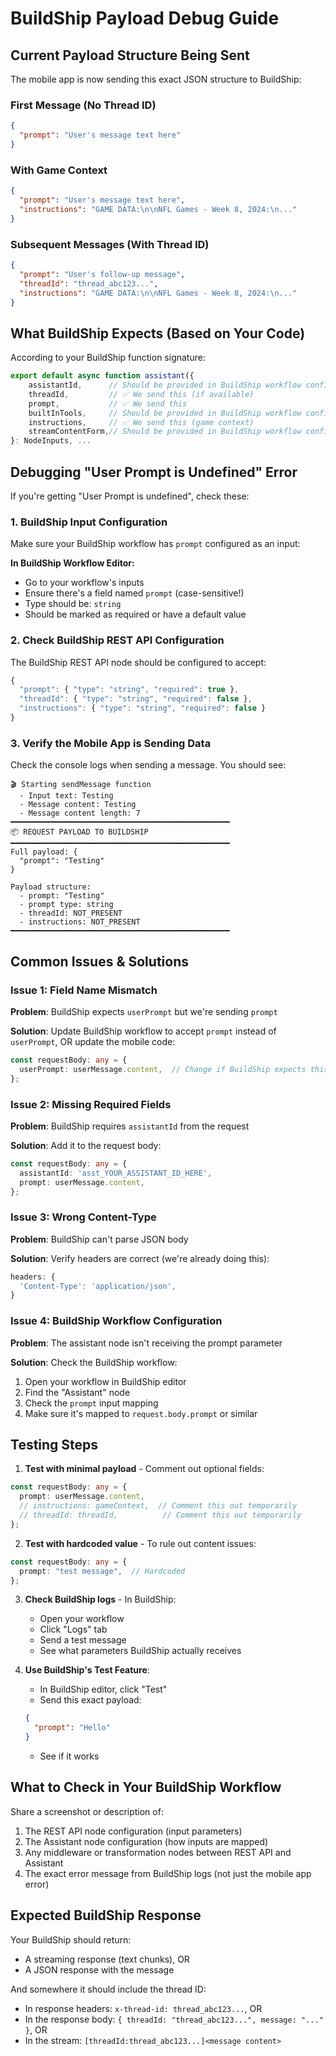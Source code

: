 # BuildShip Payload Debug Guide

## Current Payload Structure Being Sent

The mobile app is now sending this exact JSON structure to BuildShip:

### First Message (No Thread ID)
```json
{
  "prompt": "User's message text here"
}
```

### With Game Context
```json
{
  "prompt": "User's message text here",
  "instructions": "GAME DATA:\n\nNFL Games - Week 8, 2024:\n..."
}
```

### Subsequent Messages (With Thread ID)
```json
{
  "prompt": "User's follow-up message",
  "threadId": "thread_abc123...",
  "instructions": "GAME DATA:\n\nNFL Games - Week 8, 2024:\n..."
}
```

## What BuildShip Expects (Based on Your Code)

According to your BuildShip function signature:
```typescript
export default async function assistant({
    assistantId,      // Should be provided in BuildShip workflow config
    threadId,         // ✅ We send this (if available)
    prompt,           // ✅ We send this
    builtInTools,     // Should be provided in BuildShip workflow config
    instructions,     // ✅ We send this (game context)
    streamContentForm,// Should be provided in BuildShip workflow config
}: NodeInputs, ...
```

## Debugging "User Prompt is Undefined" Error

If you're getting "User Prompt is undefined", check these:

### 1. BuildShip Input Configuration
Make sure your BuildShip workflow has `prompt` configured as an input:

**In BuildShip Workflow Editor:**
- Go to your workflow's inputs
- Ensure there's a field named `prompt` (case-sensitive!)
- Type should be: `string`
- Should be marked as required or have a default value

### 2. Check BuildShip REST API Configuration
The BuildShip REST API node should be configured to accept:
```javascript
{
  "prompt": { "type": "string", "required": true },
  "threadId": { "type": "string", "required": false },
  "instructions": { "type": "string", "required": false }
}
```

### 3. Verify the Mobile App is Sending Data
Check the console logs when sending a message. You should see:
```
🎬 Starting sendMessage function
  - Input text: Testing
  - Message content: Testing
  - Message content length: 7
━━━━━━━━━━━━━━━━━━━━━━━━━━━━━━━━━━━━━━━━━━━━━━━━━
📦 REQUEST PAYLOAD TO BUILDSHIP
━━━━━━━━━━━━━━━━━━━━━━━━━━━━━━━━━━━━━━━━━━━━━━━━━
Full payload: {
  "prompt": "Testing"
}

Payload structure:
  - prompt: "Testing"
  - prompt type: string
  - threadId: NOT_PRESENT
  - instructions: NOT_PRESENT
━━━━━━━━━━━━━━━━━━━━━━━━━━━━━━━━━━━━━━━━━━━━━━━━━
```

## Common Issues & Solutions

### Issue 1: Field Name Mismatch
**Problem**: BuildShip expects `userPrompt` but we're sending `prompt`

**Solution**: Update BuildShip workflow to accept `prompt` instead of `userPrompt`, OR update the mobile code:
```typescript
const requestBody: any = {
  userPrompt: userMessage.content,  // Change if BuildShip expects this name
};
```

### Issue 2: Missing Required Fields
**Problem**: BuildShip requires `assistantId` from the request

**Solution**: Add it to the request body:
```typescript
const requestBody: any = {
  assistantId: 'asst_YOUR_ASSISTANT_ID_HERE',
  prompt: userMessage.content,
};
```

### Issue 3: Wrong Content-Type
**Problem**: BuildShip can't parse JSON body

**Solution**: Verify headers are correct (we're already doing this):
```typescript
headers: {
  'Content-Type': 'application/json',
}
```

### Issue 4: BuildShip Workflow Configuration
**Problem**: The assistant node isn't receiving the prompt parameter

**Solution**: Check the BuildShip workflow:
1. Open your workflow in BuildShip editor
2. Find the "Assistant" node
3. Check the `prompt` input mapping
4. Make sure it's mapped to `request.body.prompt` or similar

## Testing Steps

1. **Test with minimal payload** - Comment out optional fields:
```typescript
const requestBody: any = {
  prompt: userMessage.content,
  // instructions: gameContext,  // Comment this out temporarily
  // threadId: threadId,          // Comment this out temporarily
};
```

2. **Test with hardcoded value** - To rule out content issues:
```typescript
const requestBody: any = {
  prompt: "test message",  // Hardcoded
};
```

3. **Check BuildShip logs** - In BuildShip:
   - Open your workflow
   - Click "Logs" tab
   - Send a test message
   - See what parameters BuildShip actually receives

4. **Use BuildShip's Test Feature**:
   - In BuildShip editor, click "Test"
   - Send this exact payload:
   ```json
   {
     "prompt": "Hello"
   }
   ```
   - See if it works

## What to Check in Your BuildShip Workflow

Share a screenshot or description of:
1. The REST API node configuration (input parameters)
2. The Assistant node configuration (how inputs are mapped)
3. Any middleware or transformation nodes between REST API and Assistant
4. The exact error message from BuildShip logs (not just the mobile app error)

## Expected BuildShip Response

Your BuildShip should return:
- A streaming response (text chunks), OR
- A JSON response with the message

And somewhere it should include the thread ID:
- In response headers: `x-thread-id: thread_abc123...`, OR
- In the response body: `{ threadId: "thread_abc123...", message: "..." }`, OR
- In the stream: `[threadId:thread_abc123...]<message content>`

